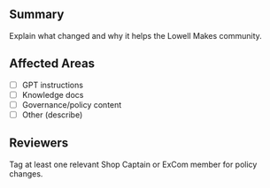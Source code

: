 
## Summary
Explain what changed and why it helps the Lowell Makes community.

## Affected Areas
- [ ] GPT instructions
- [ ] Knowledge docs
- [ ] Governance/policy content
- [ ] Other (describe)

## Reviewers
Tag at least one relevant Shop Captain or ExCom member for policy changes.
